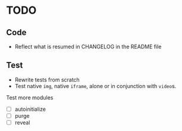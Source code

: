 # TODO

## Code

-   Reflect what is resumed in CHANGELOG in the README file

## Test

-   Rewrite tests from scratch
-   Test native `img`, native `iframe`, alone or in conjunction with `video`s.

Test more modules

-   [ ] autoinitialize
-   [ ] purge
-   [ ] reveal
